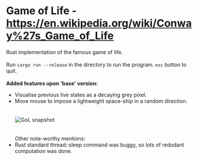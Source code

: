 # Game of Life - https://en.wikipedia.org/wiki/Conway%27s_Game_of_Life
Rust implementation of the famous game of life. 
<br><br>
Run `cargo run --release` in the directory to run the program. `esc` button to quit.
<br><br>
**Added features upon 'base' version:**
* Visualise previous live states as a decaying grey pixel.
* Move mouse to impose a lightweight space-ship in a random direction.
<br><br><br>
![GoL snapshot](/Pictures/gol_snapshot.png)
<br><br><br>
Other note-worthy mentions:
* Rust standard thread::sleep command was buggy, so lots of redudant computation was done.
